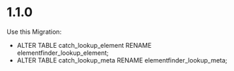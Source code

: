 1.1.0
=====

Use this Migration:

- ALTER TABLE catch_lookup_element RENAME elementfinder_lookup_element;
- ALTER TABLE catch_lookup_meta RENAME elementfinder_lookup_meta;
